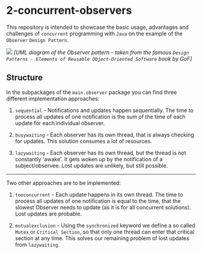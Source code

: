 # 2-concurrent-observers

This repository is intended to showcase the basic usage, advantages and challenges
of `concurrent` programming with `Java`
on the example of the `Observer` `Design Pattern`. 

![](resources/observer-pattern.png)
*[UML diagram of the Observer pattern - taken from the famous `Design Patterns - Elements of Reusable Object-Oriented Software` book by GoF]*

## Structure
In the subpackages of the `main.observer` package you can find three different implementation approaches:
1. `sequential` - Notifications and updates happen sequentially.
The time to process all updates of one notification is the sum of the time of each update for each individual observer.

2. `busywaiting` - Each observer has its own thread, that is always checking for updates.
This solution consumes a lot of resources.

3. `lazywaiting` - Each observer has its own thread, but the thread is not constantly 'awake'.
It gets woken up by the notification of a subject/observee.
Lost updates are unlikely, but still possible.

---
Two other approaches are to be implemented:

1. `tooconcurrent` - Each update happens in its own thread.
   The time to process all updates of one notification is equal to the time, that the slowest Observer needs to update
   (as it is for all concurrent solutions).
   Lost updates are probable.

2. `mutualexclusion` - Using the `synchronized` keyword we define a so called `Mutex` or `Critical Section`,
   so that only one thread can enter that critical section at any time.
   This solves our remaining problem of lost updates from `lazywaiting`.
